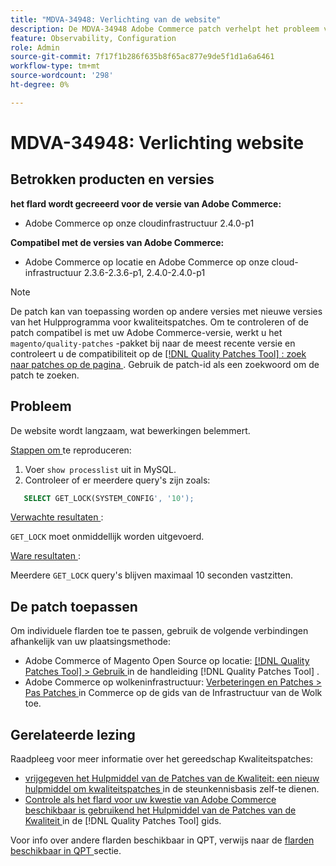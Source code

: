 ```yaml
---
title: "MDVA-34948: Verlichting van de website"
description: De MDVA-34948 Adobe Commerce patch verhelpt het probleem van de vertraging van de website. Deze patch is beschikbaar wanneer [Quality Patches Tool (QPT)] (https://experienceleague.adobe.com/en/docs/commerce-knowledge-base/kb/announcements/commerce-announcements/magento-quality-patches-released-new-tool-to-self-serve-quality-patches) 1.1.1 is geïnstalleerd. De patch-id is MDVA-34948. Het probleem is opgelost in Adobe Commerce versie 2.4.1.
feature: Observability, Configuration
role: Admin
source-git-commit: 7f17f1b286f635b8f65ac877e9de5f1d1a6a6461
workflow-type: tm+mt
source-wordcount: '298'
ht-degree: 0%

---
```


# MDVA-34948: Verlichting website


## Betrokken producten en versies

**het flard wordt gecreeerd voor de versie van Adobe Commerce:**

* Adobe Commerce op onze cloudinfrastructuur 2.4.0-p1

**Compatibel met de versies van Adobe Commerce:**

* Adobe Commerce op locatie en Adobe Commerce op onze cloud-infrastructuur 2.3.6-2.3.6-p1, 2.4.0-2.4.0-p1

>[!NOTE]
>
>De patch kan van toepassing worden op andere versies met nieuwe versies van het Hulpprogramma voor kwaliteitspatches. Om te controleren of de patch compatibel is met uw Adobe Commerce-versie, werkt u het `magento/quality-patches` -pakket bij naar de meest recente versie en controleert u de compatibiliteit op de [[!DNL Quality Patches Tool] : zoek naar patches op de pagina ](https://experienceleague.adobe.com/en/docs/commerce-knowledge-base/kb/announcements/commerce-announcements/magento-quality-patches-released-new-tool-to-self-serve-quality-patches) . Gebruik de patch-id als een zoekwoord om de patch te zoeken.

## Probleem

De website wordt langzaam, wat bewerkingen belemmert.

<u> Stappen om </u> te reproduceren:

1. Voer `show processlist` uit in MySQL.
1. Controleer of er meerdere query&#39;s zijn zoals:

```sql
   SELECT GET_LOCK(SYSTEM_CONFIG', '10');
```

<u> Verwachte resultaten </u>:

`GET_LOCK` moet onmiddellijk worden uitgevoerd.

<u> Ware resultaten </u>:

Meerdere `GET_LOCK` query&#39;s blijven maximaal 10 seconden vastzitten.

## De patch toepassen

Om individuele flarden toe te passen, gebruik de volgende verbindingen afhankelijk van uw plaatsingsmethode:

* Adobe Commerce of Magento Open Source op locatie: [[!DNL Quality Patches Tool]  > Gebruik ](/help/tools/quality-patches-tool/usage.md) in de handleiding [!DNL Quality Patches Tool] .
* Adobe Commerce op wolkeninfrastructuur: [ Verbeteringen en Patches > Pas Patches ](https://experienceleague.adobe.com/docs/commerce-cloud-service/user-guide/develop/upgrade/apply-patches.html) in Commerce op de gids van de Infrastructuur van de Wolk toe.

## Gerelateerde lezing

Raadpleeg voor meer informatie over het gereedschap Kwaliteitspatches:

* [ vrijgegeven het Hulpmiddel van de Patches van de Kwaliteit: een nieuw hulpmiddel om kwaliteitspatches ](https://experienceleague.adobe.com/en/docs/commerce-knowledge-base/kb/announcements/commerce-announcements/magento-quality-patches-released-new-tool-to-self-serve-quality-patches) in de steunkennisbasis zelf-te dienen.
* [ Controle als het flard voor uw kwestie van Adobe Commerce beschikbaar is gebruikend het Hulpmiddel van de Patches van de Kwaliteit ](/help/tools/quality-patches-tool/patches-available-in-qpt/check-patch-for-magento-issue-with-magento-quality-patches.md) in de [!DNL Quality Patches Tool] gids.

Voor info over andere flarden beschikbaar in QPT, verwijs naar de [ flarden beschikbaar in QPT ](https://experienceleague.adobe.com/tools/commerce-quality-patches/index.html-) sectie.
